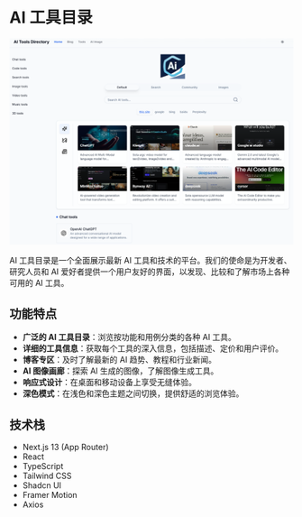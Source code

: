 # AI 工具目录

![AI 工具目录 Logo](https://github.com/flowinginthewind700/mazu-link-light/blob/main/frontend/public/images/agi_screenshot.png)

AI 工具目录是一个全面展示最新 AI 工具和技术的平台。我们的使命是为开发者、研究人员和 AI 爱好者提供一个用户友好的界面，以发现、比较和了解市场上各种可用的 AI 工具。

## 功能特点

- **广泛的 AI 工具目录**：浏览按功能和用例分类的各种 AI 工具。
- **详细的工具信息**：获取每个工具的深入信息，包括描述、定价和用户评价。
- **博客专区**：及时了解最新的 AI 趋势、教程和行业新闻。
- **AI 图像画廊**：探索 AI 生成的图像，了解图像生成工具。
- **响应式设计**：在桌面和移动设备上享受无缝体验。
- **深色模式**：在浅色和深色主题之间切换，提供舒适的浏览体验。

## 技术栈

- Next.js 13 (App Router)
- React
- TypeScript
- Tailwind CSS
- Shadcn UI
- Framer Motion
- Axios